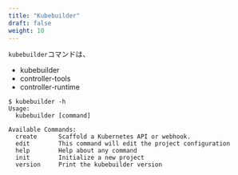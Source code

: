 ```yaml
---
title: "Kubebuilder"
draft: false
weight: 10
---
```


`kubebuilder`コマンドは、


- kubebuilder
- controller-tools
- controller-runtime



```console
$ kubebuilder -h
Usage:
  kubebuilder [command]

Available Commands:
  create      Scaffold a Kubernetes API or webhook.
  edit        This command will edit the project configuration
  help        Help about any command
  init        Initialize a new project
  version     Print the kubebuilder version
```
